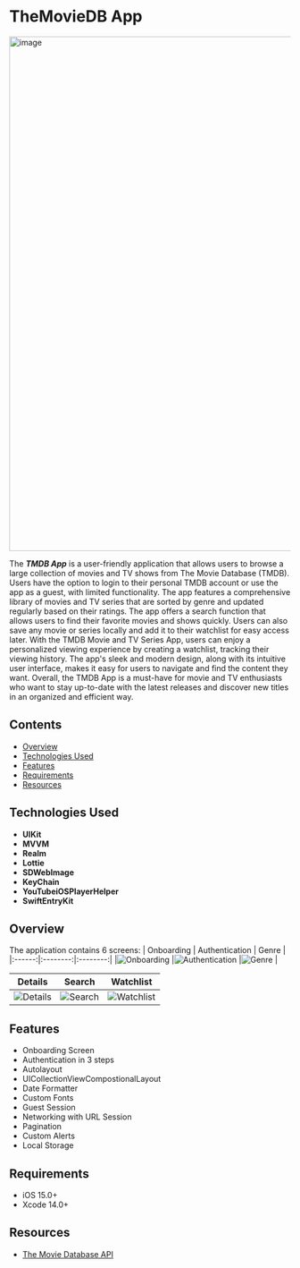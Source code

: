 # TheMovieDB App

<img width="920" alt="image" src="https://user-images.githubusercontent.com/102597481/229296073-bbf2e367-c950-44a4-8184-d15c4cad2838.png">

The ***TMDB App*** is a user-friendly application that allows users to browse a large collection of movies and TV shows from The Movie Database (TMDB). Users have the option to login to their personal TMDB account or use the app as a guest, with limited functionality. The app features a comprehensive library of movies and TV series that are sorted by genre and updated regularly based on their ratings. The app offers a search function that allows users to find their favorite movies and shows quickly. Users can also save any movie or series locally and add it to their watchlist for easy access later. With the TMDB Movie and TV Series App, users can enjoy a personalized viewing experience by creating a watchlist, tracking their viewing history. The app's sleek and modern design, along with its intuitive user interface, makes it easy for users to navigate and find the content they want. Overall, the TMDB App is a must-have for movie and TV enthusiasts who want to stay up-to-date with the latest releases and discover new titles in an organized and efficient way.


## Сontents
* [Overview](#overview)
* [Technologies Used](#technologies-used)
* [Features](#features)
* [Requirements](requirements)
* [Resources](resources)


## Technologies Used

- **UIKit**
- **MVVM**
- **Realm**
- **Lottie**
- **SDWebImage**
- **KeyChain**
- **YouTubeiOSPlayerHelper**
- **SwiftEntryKit**


## Overview
The application contains 6 screens:
| Onboarding | Authentication | Genre |
|:------:|:--------:|:--------:|
|![Onboarding](https://media.giphy.com/media/4xmUWdXJcrBUuOXPPn/giphy.gif) |![Authentication](https://media.giphy.com/media/v1.Y2lkPTc5MGI3NjExMTcyMDM2MmFjMGFmODM4ZWJiODkxMWJhZWQ3ODVhMmU3YjU2NTFkOSZjdD1n/3XVT8ubrfMqDMy9czx/giphy.gif) |![Genre](https://media.giphy.com/media/p5xKLVAVnxjklubkSf/giphy.gif) |

| Details | Search | Watchlist |
|:------:|:--------:|:--------:|
|![Details](https://media.giphy.com/media/v1.Y2lkPTc5MGI3NjExM2U5Y2JlOWFkYTMyYTUxYTE4ODgyOTQ3NWE4NWJjMDBjM2JkMWI3MCZjdD1n/4Pwk8df3eyBk96tvUS/giphy.gif) |![Search](https://media.giphy.com/media/v1.Y2lkPTc5MGI3NjExMWI5ZGVkNGUzODQxN2JhYmQ0MmNkNDg1ODBlMjNjMjQyZTdlZGRhYSZjdD1n/R7GK86Hx4F2ciBTazl/giphy.gif) |![Watchlist](https://media.giphy.com/media/v1.Y2lkPTc5MGI3NjExYzU4N2ZhZDE2Mjk3ZTJiY2ZlNmRlN2IzYWZkZjk2NmJlNTUzN2UwNyZjdD1n/Ikw1E4HBe5aVk335At/giphy.gif) |

## Features
- Onboarding Screen
- Authentication in 3 steps
- Autolayout
- UICollectionViewCompostionalLayout
- Date Formatter
- Custom Fonts
- Guest Session
- Networking with URL Session
- Pagination
- Custom Alerts
- Local Storage


## Requirements
- iOS 15.0+
- Xcode 14.0+


## Resources
* [The Movie Database API](https://developers.themoviedb.org/3/getting-started/introduction)
